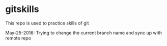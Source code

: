# gitskills
This repo is used to practice skills of git

May-25-2016:
Trying to change the current branch name and sync up with remote repo
